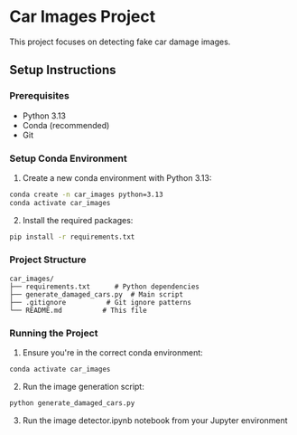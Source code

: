 # Car Images Project

This project focuses on detecting fake car damage images.

## Setup Instructions

### Prerequisites
- Python 3.13
- Conda (recommended)
- Git

### Setup Conda Environment

1. Create a new conda environment with Python 3.13:
```bash
conda create -n car_images python=3.13
conda activate car_images
```

2. Install the required packages:
```bash
pip install -r requirements.txt
```

### Project Structure
```
car_images/
├── requirements.txt      # Python dependencies
├── generate_damaged_cars.py  # Main script
├── .gitignore          # Git ignore patterns
└── README.md          # This file
```

### Running the Project

1. Ensure you're in the correct conda environment:
```bash
conda activate car_images
```

2. Run the image generation script:
```bash
python generate_damaged_cars.py
```

3. Run the image detector.ipynb notebook from your Jupyter environment
